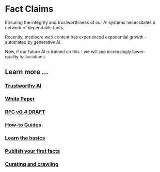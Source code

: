 # Fact Claims

Ensuring the integrity and trustworthiness of our AI systems necessitates a network of dependable facts. 

Recently, mediocre web content has experienced exponential growth - automated by generative AI. 

Now, if our future AI is trained on this - we will see increasingly lower-quality halluciations.

## Learn more ...

### [Trustworthy AI](./content/trust/index.md)

### [White Paper](./content/paper/index.md)

### [RFC v0.4 DRAFT](./content/rfc/draft.md)

### [How-to Guides](./content/howto/index.md)

### [Learn the basics](./content/howto/begin.md)

### [Publish your first facts](./content/howto/fact.claims.md)

### [Curating and crawling](./content/howto/crawling.md)